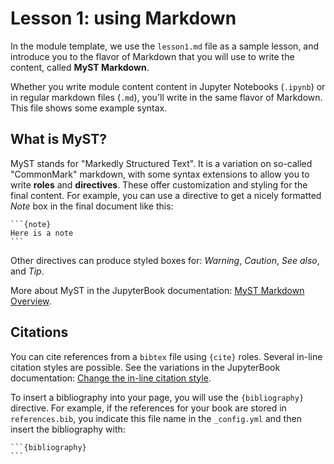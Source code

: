 # Lesson 1: using Markdown

In the module template, we use the `lesson1.md` file as a sample lesson, and introduce you to the flavor of Markdown that you will use to write the content, called **MyST Markdown**.

Whether you write module content content in Jupyter Notebooks (`.ipynb`) or
in regular markdown files (`.md`), you'll write in the same flavor of Markdown.
This file shows some example syntax.

## What is MyST?

MyST stands for "Markedly Structured Text". It
is a variation on so-called "CommonMark" markdown,
with some syntax extensions to allow you to write **roles** and **directives**.
These offer customization and styling for the final content.
For example, you can use a directive to get a nicely formatted *Note*  box in the final document like this:

````
```{note}
Here is a note
```
````

Other directives can produce styled boxes for: *Warning*, *Caution*, *See also*, and *Tip*.

More about MyST in the JupyterBook documentation: [MyST Markdown Overview](https://jupyterbook.org/content/myst.html).



## Citations

You can cite references from a `bibtex` file using `{cite}` roles. Several in-line citation styles are possible.
See the variations in the JupyterBook documentation: [Change the in-line citation style](https://jupyterbook.org/en/stable/content/citations.html#change-the-in-line-citation-style).

To insert a bibliography into your page, you will use the `{bibliography}` directive. For example, if the references for your book are stored in `references.bib`, you indicate this file name in the `_config.yml` and
then insert the bibliography with:

````
```{bibliography}
```
````